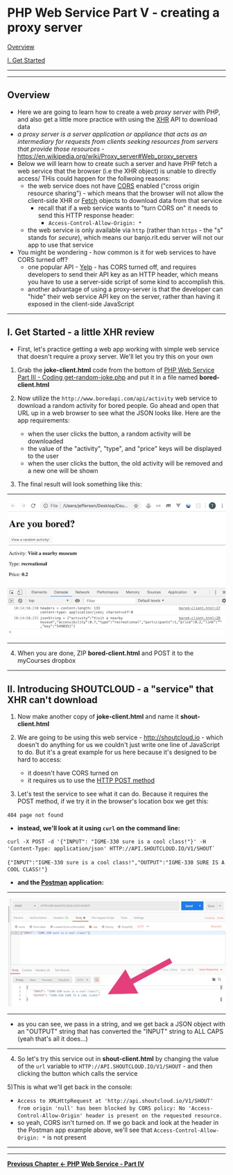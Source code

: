 # PHP Web Service Part V - creating a proxy server


[Overview](#overview)

[I. Get Started](#get-started)

<hr><hr>

<a id="overview" />

## Overview

- Here we are going to learn how to create a web *proxy server* with PHP, and also get a little more practice with using the [XHR](https://developer.mozilla.org/en-US/docs/Web/API/XMLHttpRequest) API to download data
-  *a proxy server is a server application or appliance that acts as an intermediary for requests from clients seeking resources from servers that provide those resources* - https://en.wikipedia.org/wiki/Proxy_server#Web_proxy_servers
- Below we will learn how to create such a server and have PHP fetch a web service that the browser (i.e the XHR object) is unable to directly access/ THis could happen for the follwoing reasons:
  - the web service does not have [CORS](https://developer.mozilla.org/en-US/docs/Web/HTTP/CORS) enabled ("cross origin resource sharing") - which means that the browser will not allow the client-side XHR or [Fetch](https://developer.mozilla.org/en-US/docs/Web/API/Fetch_API) objects to download data from that service
    - recall that if a web service wants to "turn CORS on" it needs to send this HTTP response header:
      - `Access-Control-Allow-Origin: *`
  - the web service is only available via `http` (rather than `https` - the "s" stands for *secure*), which means our banjo.rit.edu server will not our app to use that service
- You might be wondering - how common is it for web services to have CORS turned off?
  - one popular API - [Yelp](https://www.yelp.com/developers/documentation/v3/get_started) - has CORS turned off, and requires developers to send their API key as an HTTP header, which means you have to use a server-side script of some kind to accomplish this.
  - another advantage of using a proxy-server is that the developer can "hide" their web service API key on the server, rather than having it exposed in the client-side JavaScript
  

<hr>

<a id="get-started" />

## I. Get Started - a little XHR review

- First, let's practice getting a web app working with simple web service that doesn't require a proxy server. We'll let you try this on your own

1) Grab the **joke-client.html** code from the bottom of [PHP Web Service Part III - Coding get-random-joke.php](./HW-php-web-service-3.md#client-app) and put it in a file named **bored-client.html**

2) Now utilize the `http://www.boredapi.com/api/activity` web service to download a random activity for bored people. Go ahead and open that URL up in a web browser to see what the JSON looks like. Here are the app requirements: 

    - when the user clicks the button, a random activity will be downloaded
    - the value of the "activity", "type", and "price" keys will be displayed to the user
    - when the user clicks the button, the old activity will be removed and a new one will be shown
  
3) The final result will look something like this:

<hr>

![screenshot](./_images/HW-php-web-service-19.jpg)

<hr>

4) When you are done, ZIP **bored-client.html** and POST it to the myCourses dropbox

<hr>

<a id="intro-shoutcloud" />

## II. Introducing SHOUTCLOUD - a "service" that XHR can't download

1) Now make another copy of **joke-client.html** and name it **shout-client.html**

2) We are going to be using this web service - http://shoutcloud.io - which doesn't do anything for us we couldn't just write one line of JavaScript to do. But it's a great example for us here because it's designed to be hard to access:
    - it doesn't have CORS turned on
    - it requires us to use the [HTTP POST method](https://developer.mozilla.org/en-US/docs/Web/HTTP/Methods)
  
3) Let's test the service to see what it can do. Because it requires the POST method, if we try it in the browser's location box we get this:

`404 page not found`

- **instead, we'll look at it using `curl` on the command line:**

```
curl -X POST -d '{"INPUT": "IGME-330 sure is a cool class!"}' -H 'Content-Type: application/json' HTTP://API.SHOUTCLOUD.IO/V1/SHOUT`

{"INPUT":"IGME-330 sure is a cool class!","OUTPUT":"IGME-330 SURE IS A COOL CLASS!"}
```

- **and the [Postman](https://www.postman.com) application:**

<hr>

![screenshot](./_images/HW-php-web-service-20.jpg)

<hr>

- as you can see, we pass in a string, and we get back a JSON object with an "OUTPUT" string that has converted the "INPUT" string to ALL CAPS (yeah that's all it does...)

<hr>


4) So let's try this service out in **shout-client.html** by changing the value of the `url` variable to `HTTP://API.SHOUTCLOUD.IO/V1/SHOUT` - and then clicking the button which calls the service

5)This is what we'll get back in the console:

  - `Access to XMLHttpRequest at 'http://api.shoutcloud.io/V1/SHOUT' from origin 'null' has been blocked by CORS policy: No 'Access-Control-Allow-Origin' header is present on the requested resource.`
  - so yeah, CORS isn't turned on. If we go back and look at the header in the Postman app example above, we'll see that `Access-Control-Allow-Origin: *` is not present

<hr><hr>

**[Previous Chapter <- PHP Web Service - Part IV](HW-php-web-service-4.md)**
